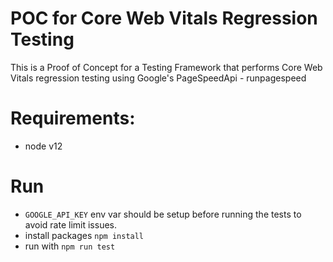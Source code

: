 # POC for Core Web Vitals Regression Testing
This is a Proof of Concept for a Testing Framework that performs Core Web Vitals regression testing using Google's PageSpeedApi  - runpagespeed

# Requirements:
* node v12
# Run
* `GOOGLE_API_KEY` env var should be setup before running the tests to avoid rate limit issues.
* install packages `npm install`
* run with `npm run test`